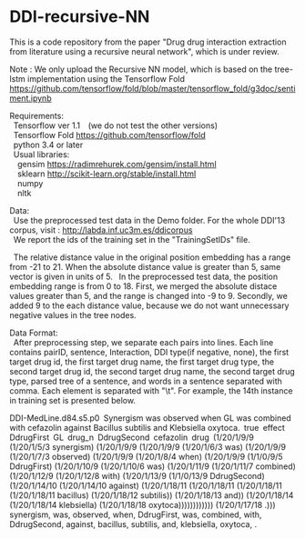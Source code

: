 # DDI-recursive-NN

This is a code repository from the paper "Drug drug interaction extraction from literature using a recursive neural network", which is under review.

Note : We only upload the Recursive NN model, which is based on the tree-lstm implementation using the Tensorflow Fold https://github.com/tensorflow/fold/blob/master/tensorflow_fold/g3doc/sentiment.ipynb

Requirements:  
&ensp;Tensorflow ver 1.1&ensp;&ensp;(we do not test the other versions)  
&ensp;Tensorflow Fold https://github.com/tensorflow/fold  
&ensp;python 3.4 or later  
&ensp;Usual libraries:  
&ensp;&ensp;gensim https://radimrehurek.com/gensim/install.html  
&ensp;&ensp;sklearn http://scikit-learn.org/stable/install.html  
&ensp;&ensp;numpy  
&ensp;&ensp;nltk

Data:  
&ensp;Use the preprocessed test data in the Demo folder. For the whole DDI'13 corpus, visit : http://labda.inf.uc3m.es/ddicorpus  
&ensp;We report the ids of the training set in the "TrainingSetIDs" file.  

&ensp;The relative distance value in the original position embedding has a range from -21 to 21. When the absolute distance value is greater than 5, same vector is given in units of 5. 
&ensp;In the preprocessed test data, the position embedding range is from 0 to 18. First, we merged the absolute distace values greater than 5, and the range is changed into -9 to 9. Secondly, we added 9 to the each distance value, because we do not want unnecessary negative values in the tree nodes.


Data Format:  
&ensp;After preprocessing step, we separate each pairs into lines. Each line contains pairID, sentence, Interaction, DDI type(if negative, none), the first target drug id, the first target drug name, the first target drug type, the second target drug id, the second target drug name, the second target drug type, parsed tree of a sentence, and words in a sentence separated with comma. Each element is separated with "\t". For example, the 14th instance in training set is presented below.

DDI-MedLine.d84.s5.p0&ensp;Synergism was observed when <DdrugFirst>GL</DdrugFirst> was combined with <DdrugSecond>cefazolin</DdrugSecond> against Bacillus subtilis and Klebsiella oxytoca.&ensp;true&ensp;effect&ensp;DdrugFirst&ensp;GL&ensp;drug_n&ensp;DdrugSecond&ensp;cefazolin&ensp;drug&ensp;(1/20/1/9/9 (1/20/1/5/3 synergism) (1/20/1/9/9 (1/20/1/9/9 (1/20/1/6/3 was) (1/20/1/9/9 (1/20/1/7/3 observed) (1/20/1/9/9 (1/20/1/8/4 when) (1/20/1/9/9 (1/1/0/9/5 DdrugFirst) (1/20/1/10/9 (1/20/1/10/6 was) (1/20/1/11/9 (1/20/1/11/7 combined) (1/20/1/12/9 (1/20/1/12/8 with) (1/20/1/13/9 (1/1/0/13/9 DdrugSecond) (1/20/1/14/10 (1/20/1/14/10 against) (1/20/1/18/11 (1/20/1/18/11 (1/20/1/18/11 (1/20/1/18/11 bacillus) (1/20/1/18/12 subtilis)) (1/20/1/18/13 and)) (1/20/1/18/14 (1/20/1/18/14 klebsiella) (1/20/1/18/18 oxytoca)))))))))))) (1/20/1/17/18 .)))&ensp;synergism, was, observed, when, DdrugFirst, was, combined, with, DdrugSecond, against, bacillus, subtilis, and, klebsiella, oxytoca, .


